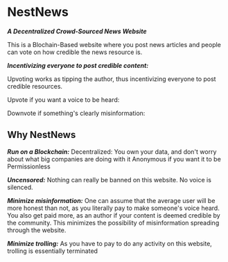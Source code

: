 

# NestNews


***A Decentralized Crowd-Sourced News Website***

This is a Blochain-Based website where you post news articles and people can vote on how credible the news resource is.

***Incentivizing everyone to post credible content:***

Upvoting works as tipping the author, thus incentivizing everyone to post credible resources. 

Upvote if you want a voice to be heard:

Downvote if something's clearly misinformation:


## Why NestNews

***Run on a Blockchain:***
Decentralized: You own your data, and don't worry about what big companies are doing with it
Anonymous if you want it to be
Permissionless

***Uncensored:*** Nothing can really be banned on this website. No voice is silenced.

***Minimize misinformation:*** One can assume that the average user will be more honest than not, as you literally pay to make someone's voice heard. You also get paid more, as an author if your content is deemed credible by the community. This minimizes the possibility of misinformation spreading through the website.

***Minimize trolling:*** As you have to pay to do any activity on this website, trolling is essentially terminated

